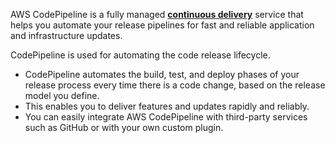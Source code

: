 AWS CodePipeline is a fully managed [**continuous delivery**](https://aws.amazon.com/devops/continuous-delivery/) service that helps you automate your release pipelines for fast and reliable application and infrastructure updates.

CodePipeline is used for automating the code release lifecycle.

-   CodePipeline automates the build, test, and deploy phases of your release process every time there is a code change, based on the release model you define.
-   This enables you to deliver features and updates rapidly and reliably.
-   You can easily integrate AWS CodePipeline with third-party services such as GitHub or with your own custom plugin.

